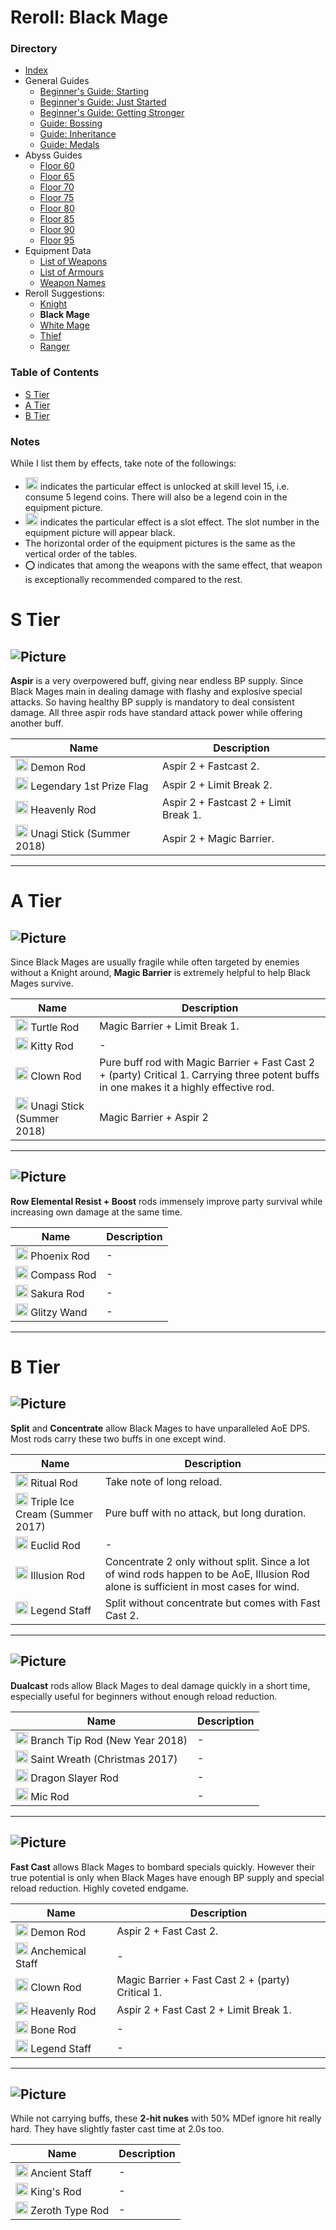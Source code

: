 # Reroll: Black Mage
### Directory
* <a href="index.html">Index</a>
* General Guides
	* <a href="guide-1">Beginner's Guide: Starting</a>
	* <a href="guide-2">Beginner's Guide: Just Started</a>
	* <a href="guide-3">Beginner's Guide: Getting Stronger</a>
	* <a href="guide-4">Guide: Bossing</a>
	* <a href="guide-5">Guide: Inheritance</a>
	* <a href="guide-6">Guide: Medals</a>
* Abyss Guides
	* <a href="abyss-60">Floor 60</a>
	* <a href="abyss-65">Floor 65</a>
	* <a href="abyss-70">Floor 70</a>
	* <a href="abyss-75">Floor 75</a>
	* <a href="abyss-80">Floor 80</a>
	* <a href="abyss-85">Floor 85</a>
	* <a href="abyss-90">Floor 90</a>
	* <a href="abyss-95">Floor 95</a>
* Equipment Data
	* <a href="list-weapons">List of Weapons</a>
	* <a href="list-armours">List of Armours</a>
	* <a href="list-names">Weapon Names</a>
* Reroll Suggestions:
	* <a href="reroll-1">Knight</a>
	* **Black Mage**
	* <a href="reroll-3">White Mage</a>
	* <a href="reroll-4">Thief</a>
	* <a href="reroll-5">Ranger</a>

### Table of Contents
* [S Tier](#s-tier)
* [A Tier](#a-tier)
* [B Tier](#b-tier)

### Notes
While I list them by effects, take note of the followings:
* <img src="https://caelum.s-ul.eu/1IPYTuvl.JPG" width="20" alt="Legend Coin"> indicates the particular effect is unlocked at skill level 15, i.e. consume 5 legend coins. There will also be a legend coin in the equipment picture.
* <img src="https://caelum.s-ul.eu/7tZLFGPP.png" width="20" alt="Slot Effect"> indicates the particular effect is a slot effect. The slot number in the equipment picture will appear black.
* The horizontal order of the equipment pictures is the same as the vertical order of the tables.
* :o: indicates that among the weapons with the same effect, that weapon is exceptionally recommended compared to the rest.

# S Tier
## ![Picture](https://caelum.s-ul.eu/flist/Q1iFFdS6.png)
**Aspir** is a very overpowered buff, giving near endless BP supply. Since Black Mages main in dealing damage with flashy and explosive special attacks. So having healthy BP supply is mandatory to deal consistent damage. All three aspir rods have standard attack power while offering another buff.

Name | Description
---|---
<img src="https://caelum.s-ul.eu/2p740des.png" width="20" alt="Fire"> Demon Rod | Aspir 2 + Fastcast 2.
<img src="https://caelum.s-ul.eu/Ei5MWQfu.png" width="20" alt="Water"> Legendary 1st Prize Flag | Aspir 2 + Limit Break 2.
<img src="https://caelum.s-ul.eu/hLKNs6KH.png" width="20" alt="Earth"> Heavenly Rod | Aspir 2 + Fastcast 2 + Limit Break 1.
<img src="https://caelum.s-ul.eu/d7KNBOoa.png" width="20" alt="Wind"> Unagi Stick (Summer 2018) | Aspir 2 + Magic Barrier.

***

# A Tier
## ![Picture](https://caelum.s-ul.eu/flist/nhSfSe53.png)
Since Black Mages are usually fragile while often targeted by enemies without a Knight around, **Magic Barrier** is extremely helpful to help Black Mages survive.

Name | Description
---|---
<img src="https://caelum.s-ul.eu/2p740des.png" width="20" alt="Fire"> Turtle Rod | Magic Barrier + Limit Break 1.
<img src="https://caelum.s-ul.eu/Ei5MWQfu.png" width="20" alt="Water"> Kitty Rod | -
<img src="https://caelum.s-ul.eu/hLKNs6KH.png" width="20" alt="Earth"> Clown Rod | Pure buff rod with Magic Barrier + Fast Cast 2 + (party) Critical 1. Carrying three potent buffs in one makes it a highly effective rod.
<img src="https://caelum.s-ul.eu/d7KNBOoa.png" width="20" alt="Wind"> Unagi Stick (Summer 2018) | Magic Barrier + Aspir 2

***

## ![Picture](https://caelum.s-ul.eu/flist/wSfgOEnw.png)
**Row Elemental Resist + Boost** rods immensely improve party survival while increasing own damage at the same time. 

Name | Description
---|---
<img src="https://caelum.s-ul.eu/2p740des.png" width="20" alt="Fire"> Phoenix Rod | -
<img src="https://caelum.s-ul.eu/Ei5MWQfu.png" width="20" alt="Water"> Compass Rod | -
<img src="https://caelum.s-ul.eu/hLKNs6KH.png" width="20" alt="Earth"> Sakura Rod | -
<img src="https://caelum.s-ul.eu/d7KNBOoa.png" width="20" alt="Wind"> Glitzy Wand | - 

***

# B Tier
## ![Picture](https://caelum.s-ul.eu/flist/OYd1ZnIQ.png)
**Split** and **Concentrate** allow Black Mages to have unparalleled AoE DPS. Most rods carry these two buffs in one except wind.

Name | Description
---|---
<img src="https://caelum.s-ul.eu/2p740des.png" width="20" alt="Fire"> Ritual Rod | Take note of long reload.
<img src="https://caelum.s-ul.eu/Ei5MWQfu.png" width="20" alt="Water"> Triple Ice Cream (Summer 2017) | Pure buff with no attack, but long duration.
<img src="https://caelum.s-ul.eu/hLKNs6KH.png" width="20" alt="Earth"> Euclid Rod | -
<img src="https://caelum.s-ul.eu/d7KNBOoa.png" width="20" alt="Wind"> Illusion Rod | Concentrate 2 only without split. Since a lot of wind rods happen to be AoE, Illusion Rod alone is sufficient in most cases for wind. 
<img src="https://caelum.s-ul.eu/d7KNBOoa.png" width="20" alt="Wind"> Legend Staff | Split without concentrate but comes with Fast Cast 2. 

***

## ![Picture](https://caelum.s-ul.eu/flist/2CD6Gdcs.png)
**Dualcast** rods allow Black Mages to deal damage quickly in a short time, especially useful for beginners without enough reload reduction.

Name | Description
---|---
<img src="https://caelum.s-ul.eu/2p740des.png" width="20" alt="Fire"> Branch Tip Rod (New Year 2018) | -
<img src="https://caelum.s-ul.eu/Ei5MWQfu.png" width="20" alt="Water"> Saint Wreath (Christmas 2017) | -
<img src="https://caelum.s-ul.eu/hLKNs6KH.png" width="20" alt="Earth"> Dragon Slayer Rod | -
<img src="https://caelum.s-ul.eu/d7KNBOoa.png" width="20" alt="Wind"> Mic Rod | -

***

## ![Picture](https://caelum.s-ul.eu/flist/tl2zpKKy.png)
**Fast Cast** allows Black Mages to bombard specials quickly. However their true potential is only when Black Mages have enough BP supply and special reload reduction. Highly coveted endgame.

Name | Description
---|---
<img src="https://caelum.s-ul.eu/2p740des.png" width="20" alt="Fire"> Demon Rod | Aspir 2 + Fast Cast 2.
<img src="https://caelum.s-ul.eu/Ei5MWQfu.png" width="20" alt="Water"> Anchemical Staff | -
<img src="https://caelum.s-ul.eu/hLKNs6KH.png" width="20" alt="Earth"> Clown Rod | Magic Barrier + Fast Cast 2 + (party) Critical 1.
<img src="https://caelum.s-ul.eu/hLKNs6KH.png" width="20" alt="Earth"> Heavenly Rod | Aspir 2 + Fast Cast 2 + Limit Break 1.
<img src="https://caelum.s-ul.eu/d7KNBOoa.png" width="20" alt="Wind"> Bone Rod | -
<img src="https://caelum.s-ul.eu/d7KNBOoa.png" width="20" alt="Wind"> Legend Staff | -

***

## ![Picture](https://caelum.s-ul.eu/flist/ZQtitITY.png)
While not carrying buffs, these **2-hit nukes** with 50% MDef ignore hit really hard. They have slightly faster cast time at 2.0s too.

Name | Description
---|---
<img src="https://caelum.s-ul.eu/2p740des.png" width="20" alt="Fire"> Ancient Staff | -
<img src="https://caelum.s-ul.eu/Ei5MWQfu.png" width="20" alt="Water"> King's Rod | -
<img src="https://caelum.s-ul.eu/hLKNs6KH.png" width="20" alt="Earth"> Zeroth Type Rod | -